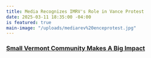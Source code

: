 ```yaml
---
title: Media Recognizes IMRV's Role in Vance Protest
date: 2025-03-11 18:35:00 -04:00
is featured: true
main-image: "/uploads/mediarev%20enceprotest.jpg"
---
```


### [Small Vermont Community Makes A Big Impact](https://theowp.org/small-vermont-community-makes-a-big-impact/)